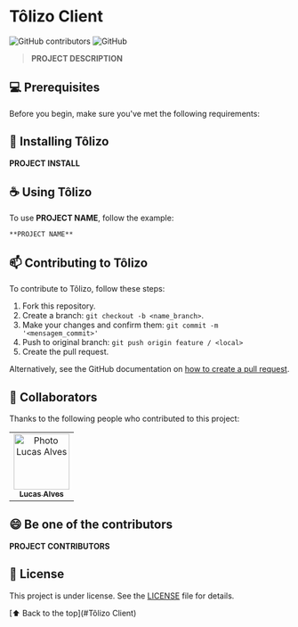 # Tôlizo Client

![GitHub contributors](https://img.shields.io/github/contributors/c0destep/tolizo-client?style=for-the-badge)
![GitHub](https://img.shields.io/github/license/c0destep/tolizo-client?style=for-the-badge)

<!-- <img src="" alt=""> -->

> **PROJECT DESCRIPTION**

## 💻 Prerequisites

Before you begin, make sure you've met the following requirements:

## 🚀 Installing Tôlizo

**PROJECT INSTALL**

## ☕ Using Tôlizo

To use **PROJECT NAME**, follow the example:

```
**PROJECT NAME**
```

## 📫 Contributing to Tôlizo

To contribute to Tôlizo, follow these steps:

1. Fork this repository.
2. Create a branch: `git checkout -b <name_branch>`.
3. Make your changes and confirm them: `git commit -m '<mensagem_commit>'`
4. Push to original branch: `git push origin feature / <local>`
5. Create the pull request.

Alternatively, see the GitHub documentation
on [how to create a pull request](https://help.github.com/en/github/collaborating-with-issues-and-pull-requests/creating-a-pull-request).

## 🤝 Collaborators

Thanks to the following people who contributed to this project:

<table>
  <tr>
    <td align="center">
      <a href="#">
        <img src="https://avatars.githubusercontent.com/u/65411044" width="100px;" alt="Photo Lucas Alves"/><br>
        <sub>
          <b>Lucas Alves</b>
        </sub>
      </a>
    </td>
  </tr>
</table>

## 😄 Be one of the contributors

**PROJECT CONTRIBUTORS**

## 📝 License

This project is under license. See the [LICENSE](LICENSE.txt) file for details.

[⬆ Back to the top](#Tôlizo Client)
